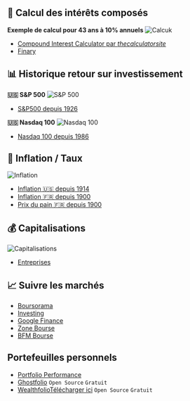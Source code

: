 ## 💸 Calcul des intérêts composés

**Exemple de calcul pour 43 ans à 10% annuels**
![Calcuk](https://i.ibb.co/f8c43GS/calcul.png)

- [Compound Interest Calculator par *thecalculatorsite*](https://www.thecalculatorsite.com/finance/calculators/compoundinterestcalculator.php)
- [Finary](https://finary.com/fr/tools/compound-interests-calculator)

## 📊 Historique retour sur investissement

**🇺🇸 S&P 500**
![S&P 500](https://i.ibb.co/NspkG5Y/sp500.png)
- [S&P500 depuis 1926](https://www.slickcharts.com/sp500/returns)

**🇺🇸 Nasdaq 100**
![Nasdaq 100](https://i.ibb.co/0mSBmd9/ndx.png)
- [Nasdaq 100 depuis 1986](https://www.slickcharts.com/nasdaq100/returns)

## 🔢 Inflation / Taux

![Inflation](https://i.ibb.co/KmsRHCY/inflation.png)

- [Inflation 🇺🇸 depuis 1914](https://www.slickcharts.com/inflation)
- [Inflation 🇫🇷 depuis 1900](https://france-inflation.com/)
- [Prix du pain 🇫🇷 depuis 1900](https://france-inflation.com/prix_du_pain_depuis_1900_en_france.php)

## 💰 Capitalisations

![Capitalisations](https://i.ibb.co/XSD5CyC/capi.png)

- [Entreprises](https://companiesmarketcap.com)

## 📈 Suivre les marchés

- [Boursorama](https://www.boursorama.com)
- [Investing](https://fr.investing.com)
- [Google Finance](https://www.google.com/finance/)
- [Zone Bourse](https://www.zonebourse.com)
- [BFM Bourse](https://www.tradingsat.com)

## Portefeuilles personnels

- [Portfolio Performance](https://www.portfolio-performance.info)
- [Ghostfolio](https://ghostfol.io/fr/start) `Open Source` `Gratuit`
- [Wealthfolio](https://wealthfolio.app/)[Télécharger ici](https://github.com/afadil/wealthfolio/releases) `Open Source` `Gratuit`